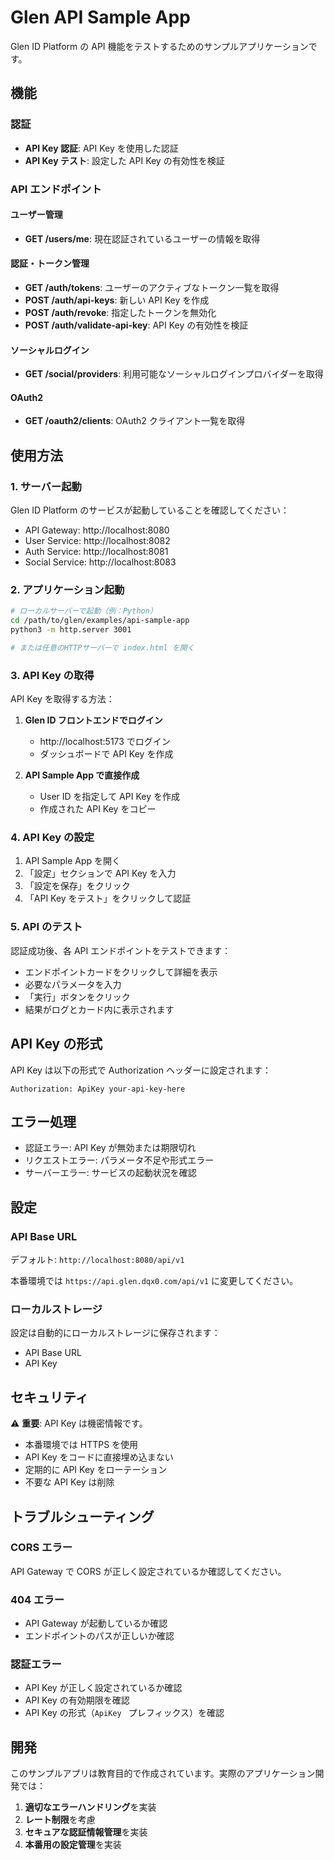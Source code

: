 # Glen API Sample App

Glen ID Platform の API 機能をテストするためのサンプルアプリケーションです。

## 機能

### 認証
- **API Key 認証**: API Key を使用した認証
- **API Key テスト**: 設定した API Key の有効性を検証

### API エンドポイント

#### ユーザー管理
- **GET /users/me**: 現在認証されているユーザーの情報を取得

#### 認証・トークン管理
- **GET /auth/tokens**: ユーザーのアクティブなトークン一覧を取得
- **POST /auth/api-keys**: 新しい API Key を作成
- **POST /auth/revoke**: 指定したトークンを無効化
- **POST /auth/validate-api-key**: API Key の有効性を検証

#### ソーシャルログイン
- **GET /social/providers**: 利用可能なソーシャルログインプロバイダーを取得

#### OAuth2
- **GET /oauth2/clients**: OAuth2 クライアント一覧を取得

## 使用方法

### 1. サーバー起動
Glen ID Platform のサービスが起動していることを確認してください：
- API Gateway: http://localhost:8080
- User Service: http://localhost:8082
- Auth Service: http://localhost:8081
- Social Service: http://localhost:8083

### 2. アプリケーション起動
```bash
# ローカルサーバーで起動（例：Python）
cd /path/to/glen/examples/api-sample-app
python3 -m http.server 3001

# または任意のHTTPサーバーで index.html を開く
```

### 3. API Key の取得
API Key を取得する方法：

1. **Glen ID フロントエンドでログイン**
   - http://localhost:5173 でログイン
   - ダッシュボードで API Key を作成

2. **API Sample App で直接作成**
   - User ID を指定して API Key を作成
   - 作成された API Key をコピー

### 4. API Key の設定
1. API Sample App を開く
2. 「設定」セクションで API Key を入力
3. 「設定を保存」をクリック
4. 「API Key をテスト」をクリックして認証

### 5. API のテスト
認証成功後、各 API エンドポイントをテストできます：
- エンドポイントカードをクリックして詳細を表示
- 必要なパラメータを入力
- 「実行」ボタンをクリック
- 結果がログとカード内に表示されます

## API Key の形式

API Key は以下の形式で Authorization ヘッダーに設定されます：
```
Authorization: ApiKey your-api-key-here
```

## エラー処理

- 認証エラー: API Key が無効または期限切れ
- リクエストエラー: パラメータ不足や形式エラー
- サーバーエラー: サービスの起動状況を確認

## 設定

### API Base URL
デフォルト: `http://localhost:8080/api/v1`

本番環境では `https://api.glen.dqx0.com/api/v1` に変更してください。

### ローカルストレージ
設定は自動的にローカルストレージに保存されます：
- API Base URL
- API Key

## セキュリティ

⚠️ **重要**: API Key は機密情報です。
- 本番環境では HTTPS を使用
- API Key をコードに直接埋め込まない
- 定期的に API Key をローテーション
- 不要な API Key は削除

## トラブルシューティング

### CORS エラー
API Gateway で CORS が正しく設定されているか確認してください。

### 404 エラー
- API Gateway が起動しているか確認
- エンドポイントのパスが正しいか確認

### 認証エラー
- API Key が正しく設定されているか確認
- API Key の有効期限を確認
- API Key の形式（`ApiKey ` プレフィックス）を確認

## 開発

このサンプルアプリは教育目的で作成されています。実際のアプリケーション開発では：

1. **適切なエラーハンドリング**を実装
2. **レート制限**を考慮
3. **セキュアな認証情報管理**を実装
4. **本番用の設定管理**を実装
